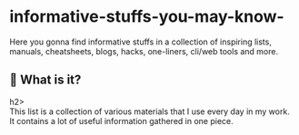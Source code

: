 # informative-stuffs-you-may-know-
Here you gonna find informative stuffs in a collection of inspiring lists, manuals, cheatsheets, blogs, hacks, one-liners, cli/web tools and more.

<h2>📔  What is it?</h2>h2><br>
This list is a collection of various materials that I use every day in my work. It contains a lot of useful information gathered in one piece.
